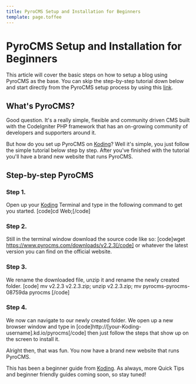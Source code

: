 ```yaml
---
title: PyroCMS Setup and Installation for Beginners
template: page.toffee
---
```


# PyroCMS Setup and Installation for Beginners

This article will cover the basic steps on how to setup a blog using PyroCMS as the base. You can skip the step-by-step tutorial down below and start directly from the PyroCMS setup process by using this [link](https://koding.com/Develop/Teamwork?import=https://www.pyrocms.com/downloads/v2.2.3).

## What's PyroCMS?

Good question. It's a really simple, flexible and community driven CMS built with the CodeIgniter PHP framework that has an on-growing community of developers and supporters around it.

But how do you set up PyroCMS on [Koding](https://koding.com)? Well it's simple, you just follow the simple tutorial below step by step. After you've finished with the tutorial you'll have a brand new website that runs PyroCMS.

## Step-by-step PyroCMS

### Step 1.

Open up your [Koding](https://koding.com) Terminal and type in the following command to get you started. [code]cd Web;[/code]

### Step 2.

Still in the terminal window download the source code like so: [code]wget https://www.pyrocms.com/downloads/v2.2.3[/code] or whatever the latest version you can find on the official website.

### Step 3.

We rename the downloaded file, unzip it and rename the newly created folder. [code] mv v2.2.3 v2.2.3.zip; unzip v2.2.3.zip; mv pyrocms-pyrocms-08759da pyrocms [/code]

### Step 4.

We now can navigate to our newly created folder. We open up a new browser window and type in [code]http://[your-Koding-username].kd.io/pyrocms[/code] then just follow the steps that show up on the screen to install it.

Alright then, that was fun. You now have a brand new website that runs PyroCMS.

This has been a beginner guide from [Koding](https://koding.com/). As always, more Quick Tips and beginner friendly guides coming soon, so stay tuned!

